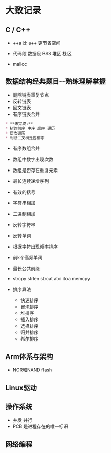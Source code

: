 <!--
 * @Author: yao fanghao
 * @Date: 2023-05-06 14:33:47
 * @LastEditTime: 2023-05-16 21:48:06
 * @LastEditors: yao fanghao
-->
# 大致记录

## C / C++

* ++a 比 a++ 更节省空间

* 代码段 数据段 BSS 堆区 栈区

* malloc

## 数据结构经典题目--熟练理解掌握

* 删除链表重复节点
* 反转链表
* 回文链表
* 有序链表合并

```markdown
* **未完成:**
* 树的前序 中序 后序 遍历
* 层次遍历
* 判断二叉树是否相等
```

* 有序数组合并
* 数组中数字出现次数
* 数组是否存在重复元素
* 最长连续递增序列

* 有效的括号
* 字符串相加
* 二进制相加
* 反转字符串
* 反转单词
* 根据字符出现频率排序
* 前k个高频单词
* 最长公共前缀
* strcpy strlen strcat atoi itoa memcpy

* 排序算法
  * 快速排序
  * 冒泡排序
  * 堆排序
  * 插入排序
  * 选择排序
  * 归并排序
  * 希尔排序

## Arm体系与架构

* NOR和NAND flash

## Linux驱动

## 操作系统

* 并发 并行
* PCB 是进程存在的唯一标识

## 网络编程
